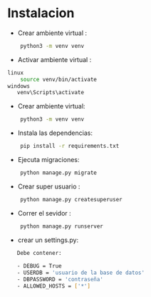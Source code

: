 # Instalacion 

- Crear ambiente virtual :
 ```sh
     python3 -m venv venv
```

- Activar ambiente virtual :
 ```sh
 linux
     source venv/bin/activate
windows 
    venv\Scripts\activate
```

- Crear ambiente virtual:
 ```sh
     python3 -m venv venv
```

- Instala las dependencias:

 ```sh
     pip install -r requirements.txt
```
- Ejecuta migraciones:
 ```sh
     python manage.py migrate
```
- Crear super usuario :
 ```sh
     python manage.py createsuperuser
```
- Correr el sevidor  :
 ```sh
     python manage.py runserver 
```

- crear un settings.py:
 ```sh
    Debe contener:
    
    - DEBUG = True
    - USERDB = 'usuario de la base de datos'
    - DBPASSWORD = 'contraseña'
    - ALLOWED_HOSTS = ['*']
```
